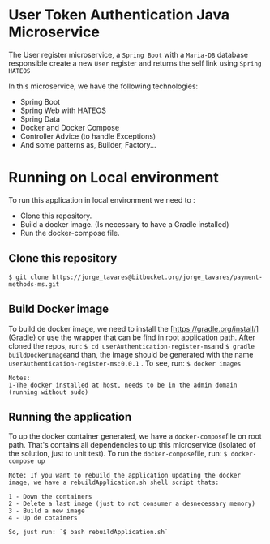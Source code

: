 # User Token Authentication Java Microservice

The User register microservice, a `Spring Boot` with a `Maria-DB` database responsible create a new `User` register and returns the self link using `Spring HATEOS`

In this microservice, we have the following technologies:

 - Spring Boot
 - Spring Web with HATEOS
 - Spring Data
 - Docker and Docker Compose
 - Controller Advice (to handle Exceptions)
 - And some patterns as, Builder, Factory...

# Running on Local environment

To run this application in local environment we need to :

 * Clone this repository.
 * Build a docker image. (Is necessary to have a Gradle installed)
 * Run the docker-compose file.
 

## Clone this repository

`$ git clone https://jorge_tavares@bitbucket.org/jorge_tavares/payment-methods-ms.git`

## Build Docker image

To build de docker image, we need to install the [https://gradle.org/install/](Gradle) or use the wrapper that can be find in root application path. After cloned the repos, run: `$ cd userAuthentication-register-ms`and `$ gradle buildDockerImage`and than, the image should be generated with the name  `userAuthentication-register-ms:0.0.1`
. To see, run: `$ docker images` 

	Notes: 
	1-The docker installed at host, needs to be in the admin domain (running without sudo)
	
## Running the application

To up the docker container generated, we have a `docker-compose`file on root path. That's contains all dependencies to up this microservice (isolated of the solution, just to unit test). To run the `docker-compose`file, run: `$ docker-compose up`

	Note: If you want to rebuild the application updating the docker image, we have a rebuildApplication.sh shell script thats:
	
	1 - Down the containers
	2 - Delete a last image (just to not consumer a desnecessary memory)
	3 - Build a new image
	4 - Up de cotainers
	
	So, just run: `$ bash rebuildApplication.sh`




